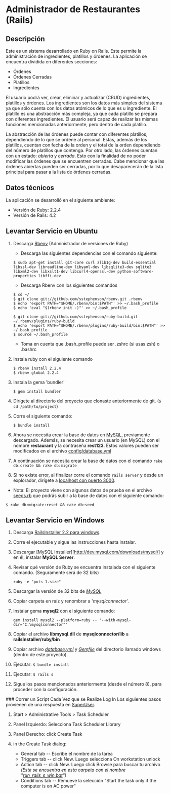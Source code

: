 # Administrador de Restaurantes (Rails)

## Descripción

Este es un sistema desarrollado en Ruby on Rails. Este permite la administración de ingredientes, platillos y órdenes. La aplicación se encuentra dividida en diferentes secciones:

* Órdenes
* Órdenes Cerradas
* Platillos
* Ingredientes

El usuario podrá ver, crear, eliminar y actualizar (CRUD) ingredientes, platillos y órdenes. Los ingredientes son los datos más simples del sistema ya que sólo cuenta con los datos atómicos de lo que es u ingrediente. El platillo es una abstracción más compleja, ya que cada platillo se prepara con diferentes ingredientes. El usuario será capaz de realizar las mismas funciones mencionadas anteriormente, pero dentro de cada platillo.

La abstracción de las órdenes puede contar con diferentes platillos, dependiendo de lo que se ordene al personal. Estas, además de los platillos, cuentan con fecha de la orden y el total de la orden dependiendo del número de platillos que contenga. Por otro lado, las órdenes cuentan con un estado: _abierta_ y _cerrada_. Esto con la finalidad de no poder modificar las órdenes que se encuentren cerradas. Cabe mencionar que las órdenes abiertas pueden ser cerradas, por lo que desaparecerán de la lista principal para pasar a la lista de órdenes cerradas.

## Datos técnicos

La aplicación se desarrolló en el siguiente ambiente:

* Versión de Ruby: 2.2.4
* Versión de Rails: 4.2

## Levantar Servicio en Ubuntu

1. Descarga [Rbenv](http://rbenv.org/) (Administrador de versiones de Ruby)
    - Descarga las siguientes dependencias con el comando siguiente:
    ```shell
    $ sudo apt-get install git-core curl zlib1g-dev build-essential libssl-dev libreadline-dev libyaml-dev libsqlite3-dev sqlite3 libxml2-dev libxslt1-dev libcurl4-openssl-dev python-software-properties libffi-dev
    ```
    - Descarga Rbenv con los siguientes comandos
    ```shell
    $ cd ~/
    $ git clone git://github.com/sstephenson/rbenv.git .rbenv
    $ echo 'export PATH="$HOME/.rbenv/bin:$PATH"' >> ~/.bash_profile
    $ echo 'eval "$(rbenv init -)"' >> ~/.bash_profile

    $ git clone git://github.com/sstephenson/ruby-build.git ~/.rbenv/plugins/ruby-build
    $ echo 'export PATH="$HOME/.rbenv/plugins/ruby-build/bin:$PATH"' >> ~/.bash_profile
    $ source ~/.bash_profile
    ```
    - Toma en cuenta que .bash_profile puede ser .zshrc (si usas zsh) o .bashrc
2. Instala ruby con el siguiente comando
    ```shell
    $ rbenv install 2.2.4
    $ rbenv global 2.2.4
    ```

3. Instala la gema 'bundler'
    ```shell
    $ gem install bundler
    ```

4. Dirígete al directorio del proyecto que clonaste anteriormente de git. (`$ cd /path/to/project`)

5. Corre el siguiente comando:
    ```shell
    $ bundle install
    ```
6. Ahora se necesita crear la base de datos en [MySQL](https://www.mysql.com/), previamente descargado. Además, se necesita crear un usuario (en MySQL) con el nombre **restaurant** y la contraseña **rest123**. Estos valores pueden ser modificados en el archivo [config/database.yml](./config/database.yml)

7. A continuación se necesita crear la base de datos con el comando `rake db:create && rake db:migrate`

8. Si no existe error, al finalizar corre el comando `rails server` y desde un explorador, dirígete a [localhost con puerto 3000](http://localhost:3000).


* Nota: El proyecto viene con algunos datos de prueba en el archivo [seeds.rb](./db/seeds.rb) que podrás subir a la base de datos con el siguiente comando:

```shell
$ rake db:migrate:reset && rake db:seed
```

## Levantar Servicio en Windows

1. Descarga [RailsInstaller 2.2 para windows](http://railsinstaller.org/en).

2. Corre el ejecutable y sigue las instrucciones hasta instalar.

3. Descargar [MySQL Installer][http://dev.mysql.com/downloads/mysql/] y en él, instalar **MySQL Server**.

4. Revisar qué versión de Ruby se encuentra instalada con el siguiente comando. (Seguramente será de 32 bits)
	```shell
	ruby -e "puts 1.size"
	```

5. Descargar la versión de 32 bits de *[MySQL][mysqlconnector]*

6. Copiar carpeta en raíz y renombrar a '*mysqlconnector*'.

7. Instalar gema **mysql2** con el siguiente comando:
	```shell
	gem install mysql2 --platform=ruby -- '--with-mysql-dir="C:\mysqlconnector"'
	```

8. Copiar el archivo **libmysql.dll** de **mysqlconnector/lib** a **railsInstaller/ruby/bin**

9. Copiar archivo *[database.yml][database]* y *[Gemfile][gemfile]* del directorio llamado windows (dentro de este proyecto).

10. Ejecutar: `$ bundle install`

11. Ejecutar: `$ rails s`

12. Sigue los pasos mencionados anteriormente (desde el número 8), para proceder con la configuración.

### Correr un Script Cada Vez que se Realize Log In
Los siguientes pasos provienen de una respuesta en [SuperUser](http://superuser.com/questions/15596/automatically-run-a-script-when-i-log-on-to-windows).

1. Start > Administrative Tools > Task Scheduler

2. Panel Izquierdo: Selecciona Task Scheduler Library

3. Panel Derecho: click Create Task

4. in the Create Task dialog:
    * General tab -- Escribe el nombre de la tarea
    * Triggers tab -- click New. Luego selecciona On workstation unlock
    * Action tab -- click New. Luego click Browse para buscar tu archivo *(Este se encuentra en esta carpeta con el nombre "[run_rails_s_win.bat][bat]")*
    * Conditions tab -- Remueve la selección "Start the task only if the computer is on AC power"

[gemfile]: ./windows/Gemfile
[database]: ./windows/database.yml
[bat]: ./run_rails_s_win.bat
[mysqlconnector]: http://dev.mysql.com/downloads/connector/c/
